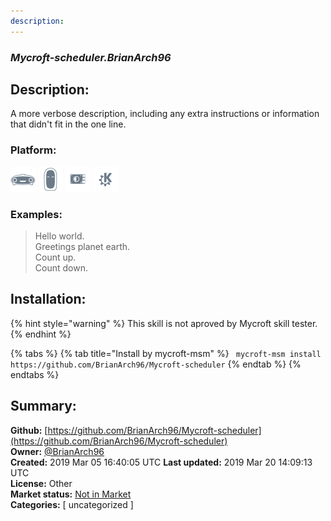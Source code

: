 ```yaml
---
description: 
---
```


### _Mycroft-scheduler.BrianArch96_  
## Description:  
A more verbose description, including any extra instructions or
information that didn't fit in the one line.  
### Platform:  
 ![Mark I](../.gitbook/assets/mark-1-icon.png)  ![Mark II](../.gitbook/assets/mark-2-icon.png)  ![Picroft](../.gitbook/assets/picroft-icon.png)  ![plasmoid](../.gitbook/assets/kde.png)   
### Examples:  
> Hello world.  
> Greetings planet earth.  
> Count up.  
> Count down.  
  
## Installation:  
{% hint style="warning" %}
This skill is not aproved by Mycroft skill tester.
{% endhint %}
    
{% tabs %}
{% tab title="Install by mycroft-msm" %}
``` mycroft-msm install https://github.com/BrianArch96/Mycroft-scheduler```
{% endtab %}
  {% endtabs %}
    
## Summary:  
**Github:** [https://github.com/BrianArch96/Mycroft-scheduler](https://github.com/BrianArch96/Mycroft-scheduler)  
**Owner:** [@BrianArch96](https://github.com/BrianArch96)  
**Created:** 2019 Mar 05 16:40:05 UTC  **Last updated:** 2019 Mar 20 14:09:13 UTC  
**License:** Other  
**Market status:** [Not in Market](https://market.mycroft.ai/skill/)  
**Categories:** [ uncategorized ]   
